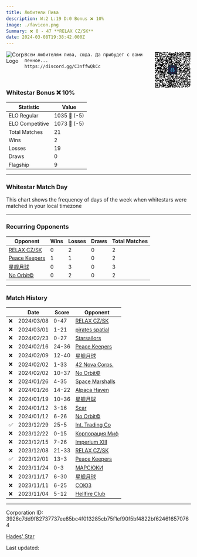 ```yaml
---
title: ​Любители Пива
description: W:2 L:19 D:0 Bonus ❌ 10%
image: ./favicon.png
Summary: ❌ 0 - 47 **RELAX CZ/SK**
date: 2024-03-08T19:38:42.000Z
---
```

<head>
<link rel="icon" type="image/x-icon" href="./favicon.ico">
</head>
<img align="left" width="50" height="50" src="./favicon.ico" alt="Corp Logo"><img align="right" width="100" height="100" src="./qr.png" alt="QR Code">

```
Всем любителям пива, сюда. Да прибудет с вами пенное...
https://discord.gg/C3nffwQkCc
```
<br>

### Whitestar Bonus ❌ 10%

| Statistic | Value |
| --- | --- |
| ELO Regular | 1035 🔻  (-5)|
| ELO Competitive | 1073 🔻  (-5)|
| Total Matches | 21 |
| Wins | 2 |
| Losses | 19 |
| Draws | 0 |
| Flagship | 9 |

---

### Whitestar Match Day

This chart shows the frequency of days of the week when whitestars were matched in your local timezone

<!-- Load Chart.js from jsDelivr CDN -->
<script src="https://cdn.jsdelivr.net/npm/chart.js@4.0.1"></script>

<!-- Create a canvas element where the chart will be rendered -->
<canvas id="myChart" width="400" height="200"></canvas>

<!-- JavaScript code to render the bar chart -->
<script>
    document.addEventListener("DOMContentLoaded", function() {
        // Ensure scanTime is an array; if empty, handle accordingly
        let timestamps = [1709494722,1708884439,1708276539,1707671929,1707066114,1706467492,1706456070,1705864062,1705855946,1705248911,1704659006,1704643375,1703444615,1702842154,1702228442,1701629153,1701014842,1700417051,1699811681,1699255360,1698695788];

        const fontColor = 'rgba(64, 128, 160, 1)';

        // Function to convert Unix timestamps to day of the week (0=Sunday, 6=Saturday)
        function getDayOfWeek(timestamp) {
            return new Date(timestamp * 1000).getDay();
        }

        // Initialize an array to count occurrences for each day of the week
        let dayCounts = [0, 0, 0, 0, 0, 0, 0];

        // Populate the dayCounts array based on the scanTime data
        timestamps.forEach(ts => {
            let dayOfWeek = getDayOfWeek(ts);
            dayCounts[dayOfWeek]++;
        });

        // Chart.js configuration for the bar chart
        const data = {
            labels: ['Sunday', 'Monday', 'Tuesday', 'Wednesday', 'Thursday', 'Friday', 'Saturday'],
            datasets: [{
                data: dayCounts,
                backgroundColor: [
                    'rgba(0, 191, 255, 0.2)',   // Deep Sky Blue (Sunday)
                    'rgba(135, 206, 250, 0.2)', // Light Sky Blue (Monday)
                    'rgba(173, 216, 230, 0.2)', // Light Blue (Tuesday)
                    'rgba(214, 236, 243, 0.2)', // Custom light blue (Wednesday)
                    'rgba(173, 216, 230, 0.2)', // Light Blue (Thursday)
                    'rgba(135, 206, 250, 0.2)', // Light Sky Blue (Friday)
                    'rgba(0, 191, 255, 0.2)'    // Deep Sky Blue (Saturday)
                ],
                borderColor: [
                    'rgba(0, 191, 255, 1)',
                    'rgba(135, 206, 250, 1)',
                    'rgba(173, 216, 230, 1)',
                    'rgba(214, 236, 243, 1)',
                    'rgba(173, 216, 230, 1)',
                    'rgba(135, 206, 250, 1)',
                    'rgba(0, 191, 255, 1)'
                ],
                borderWidth: 1,
                minBarLength: 5
            }]
        };

        const config = {
            type: 'bar',
            data: data,
            options: {
                scales: {
                    y: {
                        beginAtZero: true,
                        ticks: {
                            stepSize: 1,
                            color: fontColor
                        },
                        grid: {
                            color: 'rgba(255, 255, 255, 0.2)'
                        }
                    },
                    x: {
                        ticks: {
                            color: fontColor
                        },
                        grid: {
                            display: false 
                        }
                    }
                },
                plugins: {
                    legend: {
                        display: false
                    }
                }
            }
        };

        // Render the chart
        const ctx = document.getElementById('myChart').getContext('2d');
        const myChart = new Chart(ctx, config);
    });
</script>
    
---
### Recurring Opponents

| Opponent | Wins | Losses | Draws | Total Matches |
| --- | --- | --- | --- | --- |
| [RELAX CZ/SK](https://ws.tsl.rocks/corp/051a82098a716580383e9ab0d025dd67a8e7ad93da00f1610c449a784f3dc825/) | 0 | 2 | 0 | 2 |
| [Peace Keepers](https://ws.tsl.rocks/corp/7ac71c394c017639785b3ecaa8087bd3b9a9d134e05d22703a3e18217da3380d/) | 1 | 1 | 0 | 2 |
| [星舰月球](https://ws.tsl.rocks/corp/b9a3e1e7fd3a235db7f440974db9210dc9a3b85c39fd437099f32f53cfe1e21c/) | 0 | 3 | 0 | 3 |
| [No Orbit©](https://ws.tsl.rocks/corp/15831bc11de2a279f369118ffb2cd889844a6992e769889ad9e64f8ac15a410f/) | 0 | 2 | 0 | 2 |

---
### Match History

|  | Date | Score | Opponent |
| --- | --- | --- | --- |
| ❌ | 2024/03/08 | 0-47 | [RELAX CZ/SK](https://ws.tsl.rocks/corp/051a82098a716580383e9ab0d025dd67a8e7ad93da00f1610c449a784f3dc825/) |
| ❌ | 2024/03/01 | 1-21 | [pirates spatial](https://ws.tsl.rocks/corp/3ff4602678e19275d9891fa0d9d34ecd5b9bfaf88bb39e35b30372cac2981a40/) |
| ❌ | 2024/02/23 | 0-27 | [Starsailors](https://ws.tsl.rocks/corp/1ffdd1012b5d4a4aca2e0e34e2653630706b779eead835c61c2c715e4df17a1f/) |
| ❌ | 2024/02/16 | 24-36 | [Peace Keepers](https://ws.tsl.rocks/corp/7ac71c394c017639785b3ecaa8087bd3b9a9d134e05d22703a3e18217da3380d/) |
| ❌ | 2024/02/09 | 12-40 | [星舰月球](https://ws.tsl.rocks/corp/b9a3e1e7fd3a235db7f440974db9210dc9a3b85c39fd437099f32f53cfe1e21c/) |
| ❌ | 2024/02/02 | 1-33 | [42 Nova Corps\.](https://ws.tsl.rocks/corp/f23f0f9a670677d71fc1cccd95cfd1aeb1d42fe727ee0443726c38449283347e/) |
| ❌ | 2024/02/02 | 10-37 | [No Orbit©](https://ws.tsl.rocks/corp/15831bc11de2a279f369118ffb2cd889844a6992e769889ad9e64f8ac15a410f/) |
| ❌ | 2024/01/26 | 4-35 | [Space Marshalls](https://ws.tsl.rocks/corp/6a41cc36abf3a28a1c26bc22843f1892d6938e8eb1e8f8a10fd9e6e964e06c2c/) |
| ❌ | 2024/01/26 | 14-22 | [Alpaca Haven](https://ws.tsl.rocks/corp/e93a2f2efda24a65c8ee7eb57fbb269e19b2b1c28a67c6c7c3339b8c90f7726b/) |
| ❌ | 2024/01/19 | 10-36 | [星舰月球](https://ws.tsl.rocks/corp/b9a3e1e7fd3a235db7f440974db9210dc9a3b85c39fd437099f32f53cfe1e21c/) |
| ❌ | 2024/01/12 | 3-16 | [Scar](https://ws.tsl.rocks/corp/1fd57b7d50b68cb3883fd58e596f496821ebcc82dee1915bb7f34a402b03c44a/) |
| ❌ | 2024/01/12 | 6-26 | [No Orbit©](https://ws.tsl.rocks/corp/15831bc11de2a279f369118ffb2cd889844a6992e769889ad9e64f8ac15a410f/) |
| ✅ | 2023/12/29 | 25-5 | [Int\. Trading Co](https://ws.tsl.rocks/corp/6978edb31cfa5778f4e28d2477e5db050fd8bf44105dc25871490d0cffaf4bf7/) |
| ❌ | 2023/12/22 | 0-15 | [Корпорация Миф](https://ws.tsl.rocks/corp/605aa7df348e96fcaa0cb9dc5c1f37a87fb8991ae0694b9ff21d1f4fee54aa88/) |
| ❌ | 2023/12/15 | 7-26 | [Imperium XIII](https://ws.tsl.rocks/corp/0d52edf77b0cdeaaea6ebc20a7f5b6a60372b535bf96f556b31e2243dc8ee75a/) |
| ❌ | 2023/12/08 | 21-33 | [RELAX CZ/SK](https://ws.tsl.rocks/corp/051a82098a716580383e9ab0d025dd67a8e7ad93da00f1610c449a784f3dc825/) |
| ✅ | 2023/12/01 | 13-3 | [Peace Keepers](https://ws.tsl.rocks/corp/7ac71c394c017639785b3ecaa8087bd3b9a9d134e05d22703a3e18217da3380d/) |
| ❌ | 2023/11/24 | 0-3 | [МАРСЮКИ](https://ws.tsl.rocks/corp/c3fa1ee33163a1a29bc7c9c69a933fc3b4d29c0e0e7a720c80fb2f5381b275c8/) |
| ❌ | 2023/11/17 | 6-30 | [星舰月球](https://ws.tsl.rocks/corp/b9a3e1e7fd3a235db7f440974db9210dc9a3b85c39fd437099f32f53cfe1e21c/) |
| ❌ | 2023/11/11 | 6-25 | [СОЮЗ](https://ws.tsl.rocks/corp/068cec010bfee0723895562d4bf580b93628758a762b6918d384fef632d281ab/) |
| ❌ | 2023/11/04 | 5-12 | [Hellfire Club](https://ws.tsl.rocks/corp/c7836cb5499149d8631d0f49b7e91f08f0cf47c3bd10a9492ad6a3f7c25d7eab/) |

---
Corporation ID: 3926c7dd9f82737737ee85bc4f013285cb75f1ef90f5bf4822bf624616570764

[Hades' Star](https://www.hadesstar.com)
<script src="/assets/localtime.js"></script>
<div>
  Last updated: <span class="last-updated-date" data-unix-time="1709926722"></span>
</div>